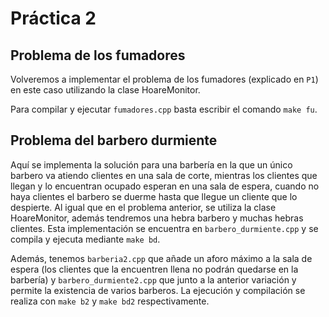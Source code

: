 # Práctica 2

## Problema de los fumadores

Volveremos a implementar el problema de los fumadores (explicado en `P1`) en este caso utilizando la clase HoareMonitor.

Para compilar y ejecutar `fumadores.cpp` basta escribir el comando `make fu`.

## Problema del barbero durmiente

Aquí se implementa la solución para una barbería en la que un único barbero va atiendo clientes en una sala de corte, mientras los clientes que llegan y lo encuentran ocupado esperan en una sala de espera, cuando no haya clientes el barbero se duerme hasta que llegue un cliente que lo despierte. Al igual que en el problema anterior, se utiliza la clase HoareMonitor, además tendremos una hebra barbero y muchas hebras clientes. Esta implementación se encuentra en `barbero_durmiente.cpp` y se compila y ejecuta mediante `make bd`.

Además, tenemos `barberia2.cpp` que añade un aforo máximo a la sala de espera (los clientes que la encuentren llena no podrán quedarse en la barbería) y `barbero_durmiente2.cpp` que junto a la anterior variación y permite la existencia de varios barberos. La ejecución y compilación se realiza con `make b2` y `make bd2` respectivamente.
